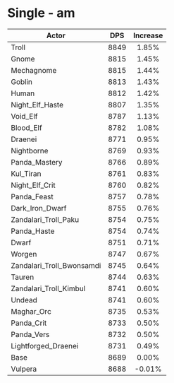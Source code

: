 # Single - am
| Actor | DPS | Increase |
|---|:---:|:---:|
|Troll|8849|1.85%|
|Gnome|8815|1.45%|
|Mechagnome|8815|1.44%|
|Goblin|8813|1.43%|
|Human|8812|1.42%|
|Night_Elf_Haste|8807|1.35%|
|Void_Elf|8787|1.13%|
|Blood_Elf|8782|1.08%|
|Draenei|8771|0.95%|
|Nightborne|8769|0.93%|
|Panda_Mastery|8766|0.89%|
|Kul_Tiran|8761|0.83%|
|Night_Elf_Crit|8760|0.82%|
|Panda_Feast|8757|0.78%|
|Dark_Iron_Dwarf|8755|0.76%|
|Zandalari_Troll_Paku|8754|0.75%|
|Panda_Haste|8754|0.74%|
|Dwarf|8751|0.71%|
|Worgen|8747|0.67%|
|Zandalari_Troll_Bwonsamdi|8745|0.64%|
|Tauren|8744|0.63%|
|Zandalari_Troll_Kimbul|8741|0.60%|
|Undead|8741|0.60%|
|Maghar_Orc|8735|0.53%|
|Panda_Crit|8733|0.50%|
|Panda_Vers|8732|0.50%|
|Lightforged_Draenei|8731|0.49%|
|Base|8689|0.00%|
|Vulpera|8688|-0.01%|
